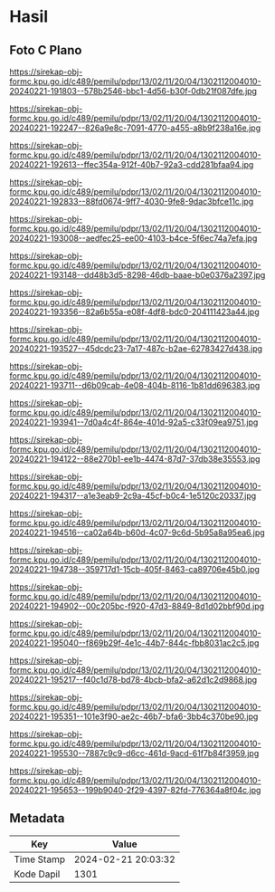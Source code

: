# Hasil

## Foto C Plano

https://sirekap-obj-formc.kpu.go.id/c489/pemilu/pdpr/13/02/11/20/04/1302112004010-20240221-191803--578b2546-bbc1-4d56-b30f-0db21f087dfe.jpg

https://sirekap-obj-formc.kpu.go.id/c489/pemilu/pdpr/13/02/11/20/04/1302112004010-20240221-192247--826a9e8c-7091-4770-a455-a8b9f238a16e.jpg

https://sirekap-obj-formc.kpu.go.id/c489/pemilu/pdpr/13/02/11/20/04/1302112004010-20240221-192613--ffec354a-912f-40b7-92a3-cdd281bfaa94.jpg

https://sirekap-obj-formc.kpu.go.id/c489/pemilu/pdpr/13/02/11/20/04/1302112004010-20240221-192833--88fd0674-9ff7-4030-9fe8-9dac3bfce11c.jpg

https://sirekap-obj-formc.kpu.go.id/c489/pemilu/pdpr/13/02/11/20/04/1302112004010-20240221-193008--aedfec25-ee00-4103-b4ce-5f6ec74a7efa.jpg

https://sirekap-obj-formc.kpu.go.id/c489/pemilu/pdpr/13/02/11/20/04/1302112004010-20240221-193148--dd48b3d5-8298-46db-baae-b0e0376a2397.jpg

https://sirekap-obj-formc.kpu.go.id/c489/pemilu/pdpr/13/02/11/20/04/1302112004010-20240221-193356--82a6b55a-e08f-4df8-bdc0-204111423a44.jpg

https://sirekap-obj-formc.kpu.go.id/c489/pemilu/pdpr/13/02/11/20/04/1302112004010-20240221-193527--45dcdc23-7a17-487c-b2ae-62783427d438.jpg

https://sirekap-obj-formc.kpu.go.id/c489/pemilu/pdpr/13/02/11/20/04/1302112004010-20240221-193711--d6b09cab-4e08-404b-8116-1b81dd696383.jpg

https://sirekap-obj-formc.kpu.go.id/c489/pemilu/pdpr/13/02/11/20/04/1302112004010-20240221-193941--7d0a4c4f-864e-401d-92a5-c33f09ea9751.jpg

https://sirekap-obj-formc.kpu.go.id/c489/pemilu/pdpr/13/02/11/20/04/1302112004010-20240221-194122--88e270b1-ee1b-4474-87d7-37db38e35553.jpg

https://sirekap-obj-formc.kpu.go.id/c489/pemilu/pdpr/13/02/11/20/04/1302112004010-20240221-194317--a1e3eab9-2c9a-45cf-b0c4-1e5120c20337.jpg

https://sirekap-obj-formc.kpu.go.id/c489/pemilu/pdpr/13/02/11/20/04/1302112004010-20240221-194516--ca02a64b-b60d-4c07-9c6d-5b95a8a95ea6.jpg

https://sirekap-obj-formc.kpu.go.id/c489/pemilu/pdpr/13/02/11/20/04/1302112004010-20240221-194738--359717d1-15cb-405f-8463-ca89706e45b0.jpg

https://sirekap-obj-formc.kpu.go.id/c489/pemilu/pdpr/13/02/11/20/04/1302112004010-20240221-194902--00c205bc-f920-47d3-8849-8d1d02bbf90d.jpg

https://sirekap-obj-formc.kpu.go.id/c489/pemilu/pdpr/13/02/11/20/04/1302112004010-20240221-195040--f869b29f-4e1c-44b7-844c-fbb8031ac2c5.jpg

https://sirekap-obj-formc.kpu.go.id/c489/pemilu/pdpr/13/02/11/20/04/1302112004010-20240221-195217--f40c1d78-bd78-4bcb-bfa2-a62d1c2d9868.jpg

https://sirekap-obj-formc.kpu.go.id/c489/pemilu/pdpr/13/02/11/20/04/1302112004010-20240221-195351--101e3f90-ae2c-46b7-bfa6-3bb4c370be90.jpg

https://sirekap-obj-formc.kpu.go.id/c489/pemilu/pdpr/13/02/11/20/04/1302112004010-20240221-195530--7887c9c9-d6cc-461d-9acd-61f7b84f3959.jpg

https://sirekap-obj-formc.kpu.go.id/c489/pemilu/pdpr/13/02/11/20/04/1302112004010-20240221-195653--199b9040-2f29-4397-82fd-776364a8f04c.jpg


## Metadata

| Key        | Value               |
| ---------- | ------------------- |
| Time Stamp | 2024-02-21 20:03:32 |
| Kode Dapil | 1301                |




